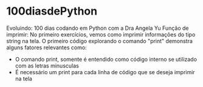 # 100diasdePython
Evoluindo: 100 dias codando em Python com a Dra Angela Yu
Função de imprimir:
No primeiro exercícios, vemos como imprimir informações do tipo string na tela. 
O primeiro código explorando o comando "print" demonstra alguns fatores relevantes como:
- O comando print, somente é entendido como código interno se utilizado com as letras minusculas
- É necessário um print para cada linha de código que se deseja imprimir na tela
